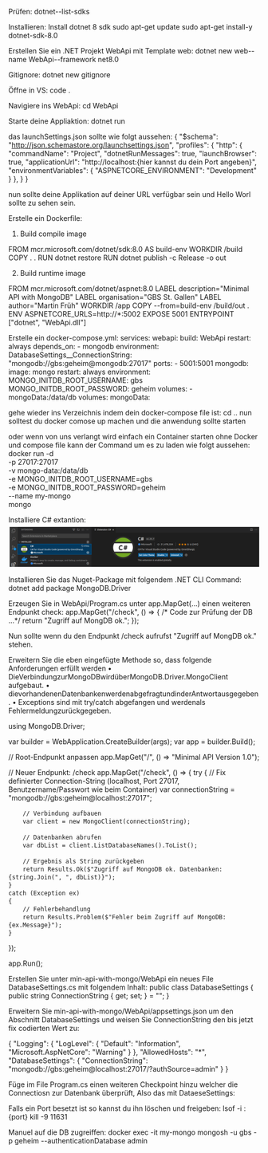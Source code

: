 Prüfen:
dotnet--list-sdks

Installieren: 
Install dotnet 8 sdk
 sudo apt-get update
 sudo apt-get install-y dotnet-sdk-8.0

Erstellen Sie ein .NET Projekt WebApi mit Template web:
dotnet new web--name WebApi--framework net8.0

Gitignore:
dotnet new gitignore

Öffne in VS:
code . 

Navigiere ins WebApi:
cd WebApi

Starte deine Appliaktion:
dotnet run

das launchSettings.json sollte wie folgt aussehen:
{
  "$schema": "http://json.schemastore.org/launchsettings.json",
  "profiles": {
    "http": {
      "commandName": "Project",
      "dotnetRunMessages": true,
      "launchBrowser": true,
      "applicationUrl": "http://localhost:{hier kannst du dein Port angeben}",
      "environmentVariables": {
        "ASPNETCORE_ENVIRONMENT": "Development"
      }
    },
  }
}

nun sollte deine Applikation auf deiner URL verfügbar sein und Hello Worl sollte zu sehen sein.

Erstelle ein Dockerfile: 
1. Build compile image

FROM mcr.microsoft.com/dotnet/sdk:8.0 AS build-env
WORKDIR /build
COPY . .
RUN dotnet restore
RUN dotnet publish -c Release -o out

2. Build runtime image

FROM mcr.microsoft.com/dotnet/aspnet:8.0
LABEL description="Minimal API with MongoDB"
LABEL organisation="GBS St. Gallen"
LABEL author="Martin Früh"
WORKDIR /app
COPY --from=build-env /build/out .
ENV ASPNETCORE_URLS=http://*:5002
EXPOSE 5001
ENTRYPOINT ["dotnet", "WebApi.dll"]

Erstelle ein docker-compose.yml:
services:
  webapi:
    build: WebApi
    restart: always
    depends_on:
      - mongodb
    environment:
      DatabaseSettings__ConnectionString: "mongodb://gbs:geheim@mongodb:27017"
    ports:
      - 5001:5001
  mongodb:
    image: mongo
    restart: always
    environment:
      MONGO_INITDB_ROOT_USERNAME: gbs
      MONGO_INITDB_ROOT_PASSWORD: geheim
    volumes:
      - mongoData:/data/db
volumes:
  mongoData:

gehe wieder ins Verzeichnis indem dein docker-compose file ist:
cd ..
nun solltest du docker comose up machen und die anwendung sollte starten

oder wenn von uns verlangt wird einfach ein Container starten ohne Docker und compose file kann der Command um es zu laden wie folgt aussehen:
docker run -d \
  -p 27017:27017 \
  -v mongo-data:/data/db \
  -e MONGO_INITDB_ROOT_USERNAME=gbs \
  -e MONGO_INITDB_ROOT_PASSWORD=geheim \
  --name my-mongo \
  mongo

Installiere C# extantion:
![alt text](image.png)

Installieren Sie das Nuget-Package mit folgendem .NET CLI Command:
dotnet add package MongoDB.Driver

Erzeugen Sie in WebApi/Program.cs unter app.MapGet(...) einen weiteren Endpunkt check:
 app.MapGet("/check", () => {
 /* Code zur Prüfung der DB ...*/
 return "Zugriff auf MongDB ok.";
 });

Nun sollte wenn du den Endpunkt /check aufrufst "Zugriff auf MongDB ok." stehen.

 Erweitern Sie die eben eingefügte Methode so, dass folgende Anforderungen erfüllt werden
 • DieVerbindungzurMongoDBwirdüberMongoDB.Driver.MongoClient aufgebaut.
 • dievorhandenenDatenbankenwerdenabgefragtundinderAntwortausgegeben.
 • Exceptions sind mit try/catch abgefangen und werdenals Fehlermeldungzurückgegeben.

using MongoDB.Driver;

var builder = WebApplication.CreateBuilder(args);
var app = builder.Build();

// Root-Endpunkt anpassen
app.MapGet("/", () => "Minimal API Version 1.0");

// Neuer Endpunkt: /check
app.MapGet("/check", () =>
{
    try
    {
        // Fix definierter Connection-String (localhost, Port 27017, Benutzername/Passwort wie beim Container)
        var connectionString = "mongodb://gbs:geheim@localhost:27017";

        // Verbindung aufbauen
        var client = new MongoClient(connectionString);

        // Datenbanken abrufen
        var dbList = client.ListDatabaseNames().ToList();

        // Ergebnis als String zurückgeben
        return Results.Ok($"Zugriff auf MongoDB ok. Datenbanken: {string.Join(", ", dbList)}");
    }
    catch (Exception ex)
    {
        // Fehlerbehandlung
        return Results.Problem($"Fehler beim Zugriff auf MongoDB: {ex.Message}");
    }
});

app.Run();

 Erstellen Sie unter min-api-with-mongo/WebApi ein neues File DatabaseSettings.cs mit folgendem
 Inhalt:
 public class DatabaseSettings
 {
 public string ConnectionString { get; set; } = "";
 }

 Erweitern Sie min-api-with-mongo/WebApi/appsettings.json um den Abschnitt DatabaseSettings und
 weisen Sie ConnectionString den bis jetzt fix codierten Wert zu:

{
  "Logging": {
    "LogLevel": {
      "Default": "Information",
      "Microsoft.AspNetCore": "Warning"
    }
  },
  "AllowedHosts": "*",
  "DatabaseSettings": {
    "ConnectionString": "mongodb://gbs:geheim@localhost:27017/?authSource=admin"
  }
}

Füge im File Program.cs einen weiteren Checkpoint hinzu welcher die Connectiosn zur Datenbank überprüft, Also das mit DataeseSettings:

Falls ein Port besetzt ist so kannst du ihn löschen und freigeben:
lsof -i :{port}
kill -9 11631

Manuel auf die DB zugreiffen:
docker exec -it my-mongo mongosh -u gbs -p geheim --authenticationDatabase admin




